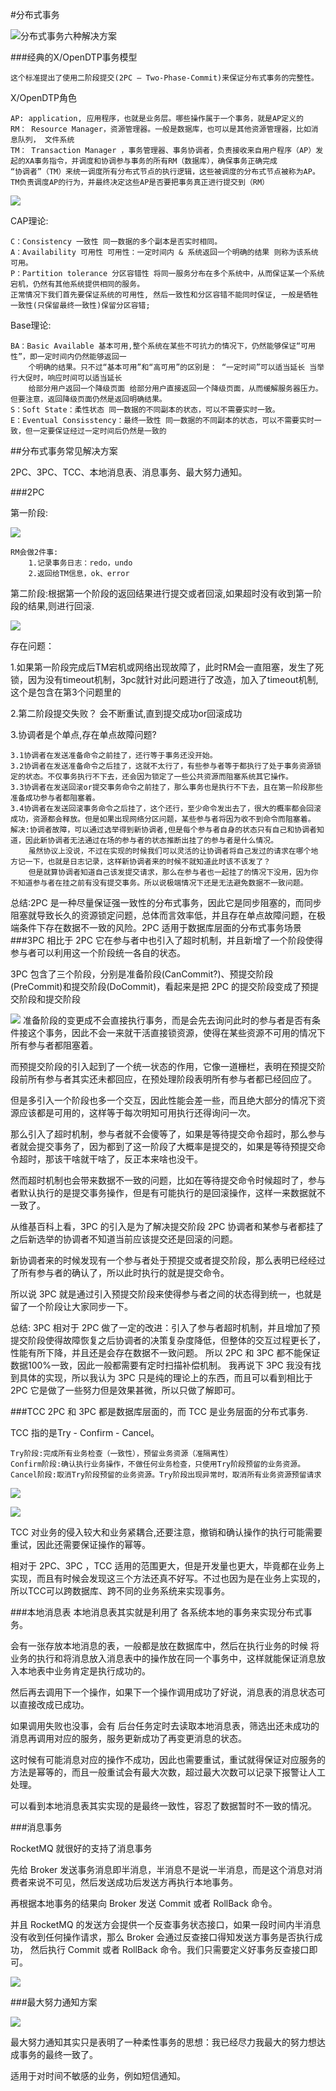 #分布式事务

![分布式事务六种解决方案](https://zhuanlan.zhihu.com/p/183753774)

###经典的X/OpenDTP事务模型

    这个标准提出了使用二阶段提交(2PC – Two-Phase-Commit)来保证分布式事务的完整性。

X/OpenDTP角色

    AP: application, 应用程序，也就是业务层。哪些操作属于一个事务，就是AP定义的
    RM： Resource Manager，资源管理器。一般是数据库，也可以是其他资源管理器，比如消息队列， 文件系统
    TM： Transaction Manager ，事务管理器、事务协调者，负责接收来自用户程序（AP）发起的XA事务指令，并调度和协调参与事务的所有RM（数据库），确保事务正确完成
    “协调者”（TM）来统一调度所有分布式节点的执行逻辑，这些被调度的分布式节点被称为AP。TM负责调度AP的行为，并最终决定这些AP是否要把事务真正进行提交到（RM）
![](img/img.png)



CAP理论:

    C：Consistency 一致性 同一数据的多个副本是否实时相同。
    A：Availability 可用性 可用性：一定时间内 & 系统返回一个明确的结果 则称为该系统可用。
    P：Partition tolerance 分区容错性 将同一服务分布在多个系统中，从而保证某一个系统宕机，仍然有其他系统提供相同的服务。
    正常情况下我们首先要保证系统的可用性, 然后一致性和分区容错不能同时保证, 一般是牺牲一致性(只保留最终一致性)保留分区容错;

Base理论:

    BA：Basic Available 基本可用,整个系统在某些不可抗力的情况下，仍然能够保证“可用性”，即一定时间内仍然能够返回一
        个明确的结果。只不过“基本可用”和“高可用”的区别是： “一定时间”可以适当延长 当举行大促时，响应时间可以适当延长
        给部分用户返回一个降级页面 给部分用户直接返回一个降级页面，从而缓解服务器压力。但要注意，返回降级页面仍然是返回明确结果。
    S：Soft State：柔性状态 同一数据的不同副本的状态，可以不需要实时一致。
    E：Eventual Consisstency：最终一致性 同一数据的不同副本的状态，可以不需要实时一致，但一定要保证经过一定时间后仍然是一致的

##分布式事务常见解决方案

2PC、3PC、TCC、本地消息表、消息事务、最大努力通知。

###2PC

第一阶段:

![](img/img_1.png)

    RM会做2件事:
        1.记录事务日志：redo，undo
        2.返回给TM信息，ok、error

第二阶段:根据第一个阶段的返回结果进行提交或者回滚,如果超时没有收到第一阶段的结果,则进行回滚.

![](img/img_2.png)

存在问题： 

1.如果第一阶段完成后TM宕机或网络出现故障了，此时RM会一直阻塞，发生了死锁，因为没有timeout机制，3pc就针对此问题进行了改造，加入了timeout机制,这个是包含在第3个问题里的

2.第二阶段提交失败？ 会不断重试,直到提交成功or回滚成功

3.协调者是个单点,存在单点故障问题?

    3.1协调者在发送准备命令之前挂了，还行等于事务还没开始。
    3.2协调者在发送准备命令之后挂了，这就不太行了，有些参与者等于都执行了处于事务资源锁定的状态。不仅事务执行不下去，还会因为锁定了一些公共资源而阻塞系统其它操作。
    3.3协调者在发送回滚or提交事务命令之前挂了，那么事务也是执行不下去，且在第一阶段那些准备成功参与者都阻塞着。
    3.4协调者在发送回滚事务命令之后挂了，这个还行，至少命令发出去了，很大的概率都会回滚成功，资源都会释放。但是如果出现网络分区问题，某些参与者将因为收不到命令而阻塞着。
    解决:协调者故障，可以通过选举得到新协调者,但是每个参与者自身的状态只有自己和协调者知道，因此新协调者无法通过在场的参与者的状态推断出挂了的参与者是什么情况。
        虽然协议上没说，不过在实现的时候我们可以灵活的让协调者将自己发过的请求在哪个地方记一下，也就是日志记录，这样新协调者来的时候不就知道此时该不该发了？
        但是就算协调者知道自己该发提交请求，那么在参与者也一起挂了的情况下没用，因为你不知道参与者在挂之前有没有提交事务。所以说极端情况下还是无法避免数据不一致问题。

总结:2PC 是一种尽量保证强一致性的分布式事务，因此它是同步阻塞的，而同步阻塞就导致长久的资源锁定问题，总体而言效率低，并且存在单点故障问题，在极端条件下存在数据不一致的风险。2PC 适用于数据库层面的分布式事务场景
###3PC
相比于 2PC 它在参与者中也引入了超时机制，并且新增了一个阶段使得参与者可以利用这一个阶段统一各自的状态。

3PC 包含了三个阶段，分别是准备阶段(CanCommit?)、预提交阶段(PreCommit)和提交阶段(DoCommit)，看起来是把 2PC 的提交阶段变成了预提交阶段和提交阶段

![](img/img_5.png)
准备阶段的变更成不会直接执行事务，而是会先去询问此时的参与者是否有条件接这个事务，因此不会一来就干活直接锁资源，使得在某些资源不可用的情况下所有参与者都阻塞着。

而预提交阶段的引入起到了一个统一状态的作用，它像一道栅栏，表明在预提交阶段前所有参与者其实还未都回应，在预处理阶段表明所有参与者都已经回应了。

但是多引入一个阶段也多一个交互，因此性能会差一些，而且绝大部分的情况下资源应该都是可用的，这样等于每次明知可用执行还得询问一次。

那么引入了超时机制，参与者就不会傻等了，如果是等待提交命令超时，那么参与者就会提交事务了，因为都到了这一阶段了大概率是提交的，如果是等待预提交命令超时，那该干啥就干啥了，反正本来啥也没干。

然而超时机制也会带来数据不一致的问题，比如在等待提交命令时候超时了，参与者默认执行的是提交事务操作，但是有可能执行的是回滚操作，这样一来数据就不一致了。

从维基百科上看，3PC 的引入是为了解决提交阶段 2PC 协调者和某参与者都挂了之后新选举的协调者不知道当前应该提交还是回滚的问题。

新协调者来的时候发现有一个参与者处于预提交或者提交阶段，那么表明已经经过了所有参与者的确认了，所以此时执行的就是提交命令。

所以说 3PC 就是通过引入预提交阶段来使得参与者之间的状态得到统一，也就是留了一个阶段让大家同步一下。

总结: 3PC 相对于 2PC 做了一定的改进：引入了参与者超时机制，并且增加了预提交阶段使得故障恢复之后协调者的决策复杂度降低，但整体的交互过程更长了，性能有所下降，并且还是会存在数据不一致问题。
所以 2PC 和 3PC 都不能保证数据100%一致，因此一般都需要有定时扫描补偿机制。
我再说下 3PC 我没有找到具体的实现，所以我认为 3PC 只是纯的理论上的东西，而且可以看到相比于 2PC 它是做了一些努力但是效果甚微，所以只做了解即可。


###TCC
2PC 和 3PC 都是数据库层面的，而 TCC 是业务层面的分布式事务.

TCC 指的是Try - Confirm - Cancel。

    Try阶段:完成所有业务检查（一致性），预留业务资源（准隔离性）
    Confirm阶段:确认执行业务操作，不做任何业务检查，只使用Try阶段预留的业务资源。
    Cancel阶段:取消Try阶段预留的业务资源。Try阶段出现异常时，取消所有业务资源预留请求
![](img/img_6.png)

![](img/img_4.png)

TCC 对业务的侵入较大和业务紧耦合,还要注意，撤销和确认操作的执行可能需要重试，因此还需要保证操作的幂等。

相对于 2PC、3PC ，TCC 适用的范围更大，但是开发量也更大，毕竟都在业务上实现，而且有时候会发现这三个方法还真不好写。不过也因为是在业务上实现的，所以TCC可以跨数据库、跨不同的业务系统来实现事务。

###本地消息表
本地消息表其实就是利用了 各系统本地的事务来实现分布式事务。

会有一张存放本地消息的表，一般都是放在数据库中，然后在执行业务的时候 将业务的执行和将消息放入消息表中的操作放在同一个事务中，这样就能保证消息放入本地表中业务肯定是执行成功的。

然后再去调用下一个操作，如果下一个操作调用成功了好说，消息表的消息状态可以直接改成已成功。

如果调用失败也没事，会有 后台任务定时去读取本地消息表，筛选出还未成功的消息再调用对应的服务，服务更新成功了再变更消息的状态。

这时候有可能消息对应的操作不成功，因此也需要重试，重试就得保证对应服务的方法是幂等的，而且一般重试会有最大次数，超过最大次数可以记录下报警让人工处理。

可以看到本地消息表其实实现的是最终一致性，容忍了数据暂时不一致的情况。

###消息事务
    
RocketMQ 就很好的支持了消息事务

先给 Broker 发送事务消息即半消息，半消息不是说一半消息，而是这个消息对消费者来说不可见，然后发送成功后发送方再执行本地事务。

再根据本地事务的结果向 Broker 发送 Commit 或者 RollBack 命令。

并且 RocketMQ 的发送方会提供一个反查事务状态接口，如果一段时间内半消息没有收到任何操作请求，那么 Broker 会通过反查接口得知发送方事务是否执行成功，
然后执行 Commit 或者 RollBack 命令。我们只需要定义好事务反查接口即可。

![](img/img_7.png)


###最大努力通知方案

![](img/img_3.png)

最大努力通知其实只是表明了一种柔性事务的思想：我已经尽力我最大的努力想达成事务的最终一致了。

适用于对时间不敏感的业务，例如短信通知。

 


























